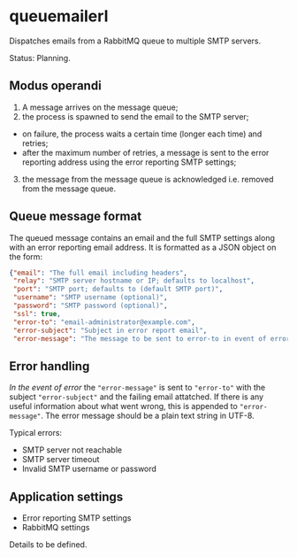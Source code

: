 queuemailerl
============

Dispatches emails from a RabbitMQ queue to multiple SMTP servers.

Status: Planning.

Modus operandi
--------------

1. A message arrives on the message queue;
2. the process is spawned to send the email to the SMTP server;
  * on failure, the process waits a certain time (longer each time) and retries;
  * after the maximum number of retries, a message is sent to the error reporting
    address using the error reporting SMTP settings;
3. the message from the message queue is acknowledged i.e. removed from the
   message queue.

Queue message format
--------------------

The queued message contains an email and the full SMTP settings along with an
error reporting email address. It is formatted as a JSON object on the form:

```JSON
{"email": "The full email including headers",
 "relay": "SMTP server hostname or IP; defaults to localhost",
 "port": "SMTP port; defaults to (default SMTP port)",
 "username": "SMTP username (optional)",
 "password": "SMTP password (optional)",
 "ssl": true,
 "error-to": "email-administrator@example.com",
 "error-subject": "Subject in error report email",
 "error-message": "The message to be sent to error-to in event of error"}
```

Error handling
--------------

*In the event of error* the `"error-message"` is sent to `"error-to"` with the
subject `"error-subject"` and the failing email attatched. If there is any
useful information about what went wrong, this is appended to
`"error-message"`. The error message should be a plain text string in UTF-8.

Typical errors:

* SMTP server not reachable
* SMTP server timeout
* Invalid SMTP username or password

Application settings
--------------------

* Error reporting SMTP settings
* RabbitMQ settings

Details to be defined.
